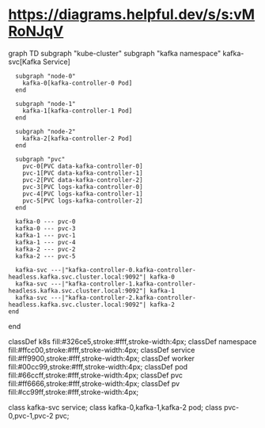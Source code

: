# https://diagrams.helpful.dev/s/s:vMRoNJqV
graph TD
  subgraph "kube-cluster"
    subgraph "kafka namespace"
      kafka-svc[Kafka Service]
      
      subgraph "node-0"
        kafka-0[kafka-controller-0 Pod]
      end
      
      subgraph "node-1"
        kafka-1[kafka-controller-1 Pod]
      end

      subgraph "node-2"
        kafka-2[kafka-controller-2 Pod]
      end

      subgraph "pvc"
        pvc-0[PVC data-kafka-controller-0]
        pvc-1[PVC data-kafka-controller-1]
        pvc-2[PVC data-kafka-controller-2]
        pvc-3[PVC logs-kafka-controller-0]
        pvc-4[PVC logs-kafka-controller-1]
        pvc-5[PVC logs-kafka-controller-2]
      end
      
      kafka-0 --- pvc-0
      kafka-0 --- pvc-3
      kafka-1 --- pvc-1
      kafka-1 --- pvc-4
      kafka-2 --- pvc-2
      kafka-2 --- pvc-5
      
      kafka-svc ---|"kafka-controller-0.kafka-controller-headless.kafka.svc.cluster.local:9092"| kafka-0
      kafka-svc ---|"kafka-controller-1.kafka-controller-headless.kafka.svc.cluster.local:9092"| kafka-1
      kafka-svc ---|"kafka-controller-2.kafka-controller-headless.kafka.svc.cluster.local:9092"| kafka-2
    end
  end

  classDef k8s fill:#326ce5,stroke:#fff,stroke-width:4px;
  classDef namespace fill:#ffcc00,stroke:#fff,stroke-width:4px;
  classDef service fill:#ff9900,stroke:#fff,stroke-width:4px;
  classDef worker fill:#00cc99,stroke:#fff,stroke-width:4px;
  classDef pod fill:#66ccff,stroke:#fff,stroke-width:4px;
  classDef pvc fill:#ff6666,stroke:#fff,stroke-width:4px;
  classDef pv fill:#cc99ff,stroke:#fff,stroke-width:4px;

  class kafka-svc service;
  class kafka-0,kafka-1,kafka-2 pod;
  class pvc-0,pvc-1,pvc-2 pvc;